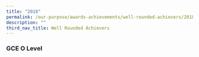 ```yaml
---
title: "2018"
permalink: /our-purpose/awards-achievements/well-rounded-achievers/2018
description: ""
third_nav_title: Well Rounded Achievers
---
```

### GCE O Level
